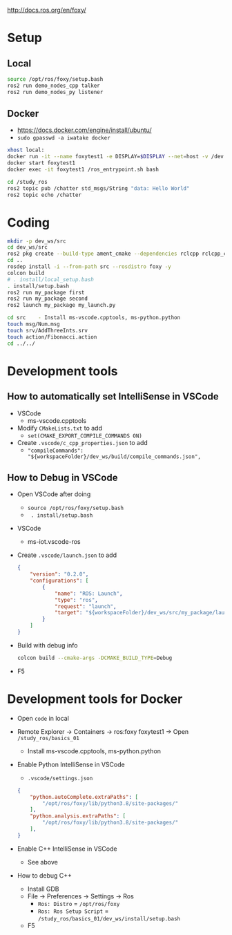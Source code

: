 http://docs.ros.org/en/foxy/

# Setup
## Local
```sh
source /opt/ros/foxy/setup.bash
ros2 run demo_nodes_cpp talker
ros2 run demo_nodes_py listener
```

## Docker
- https://docs.docker.com/engine/install/ubuntu/
- `sudo gpasswd -a iwatake docker`

```sh
xhost local:
docker run -it --name foxytest1 -e DISPLAY=$DISPLAY --net=host -v /dev:/dev -v /home/iwatake/devel/study_ros/:/study_ros --privileged ros:foxy
docker start foxytest1
docker exec -it foxytest1 /ros_entrypoint.sh bash

cd /study_ros
ros2 topic pub /chatter std_msgs/String "data: Hello World"
ros2 topic echo /chatter
```

# Coding
```sh
mkdir -p dev_ws/src
cd dev_ws/src
ros2 pkg create --build-type ament_cmake --dependencies rclcpp rclcpp_components rclcpp_action std_msgs --node-name first_node my_package
cd ..
rosdep install -i --from-path src --rosdistro foxy -y
colcon build
# . install/local_setup.bash
. install/setup.bash
ros2 run my_package first
ros2 run my_package second
ros2 launch my_package my_launch.py
```

```sh
cd src    - Install ms-vscode.cpptools, ms-python.python
touch msg/Num.msg
touch srv/AddThreeInts.srv
touch action/Fibonacci.action
cd ../../
```

# Development tools
## How to automatically set IntelliSense in VSCode
- VSCode
    - ms-vscode.cpptools
- Modify `CMakeLists.txt` to add
    - `set(CMAKE_EXPORT_COMPILE_COMMANDS ON)`
- Create `.vscode/c_cpp_properties.json` to add
    - `"compileCommands": "${workspaceFolder}/dev_ws/build/compile_commands.json",`

## How to Debug in VSCode
- Open VSCode after doing
    - `source /opt/ros/foxy/setup.bash`
    - ` . install/setup.bash`

- VSCode
    - ms-iot.vscode-ros
- Create `.vscode/launch.json` to add
    ```json
    {
        "version": "0.2.0",
        "configurations": [
            {
                "name": "ROS: Launch",
                "type": "ros",
                "request": "launch",
                "target": "${workspaceFolder}/dev_ws/src/my_package/launch/my_launch.py"
            }
        ]
    }
    ```
- Build with debug info
    ```sh
    colcon build --cmake-args -DCMAKE_BUILD_TYPE=Debug
    ```
- F5


# Development tools for Docker
- Open `code` in local
- Remote Explorer -> Containers -> ros:foxy foxytest1 -> Open `/study_ros/basics_01`
    - Install ms-vscode.cpptools, ms-python.python
- Enable Python IntelliSense in VSCode
    - `.vscode/settings.json`

    ```json:.vscode/settings.json
    {
        "python.autoComplete.extraPaths": [
            "/opt/ros/foxy/lib/python3.8/site-packages/"
        ],
        "python.analysis.extraPaths": [
            "/opt/ros/foxy/lib/python3.8/site-packages/"
        ],
    }
    ```
- Enable C++ IntelliSense in VSCode
    - See above
- How to debug C++
    - Install GDB
    - File -> Preferences -> Settings -> Ros
        - `Ros: Distro` = `/opt/ros/foxy`
        - `Ros: Ros Setup Script` = `/study_ros/basics_01/dev_ws/install/setup.bash`
    - F5

